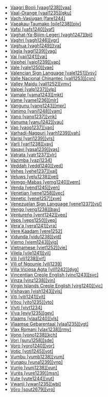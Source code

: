 - [Vaagri Booli [vaag1238][vaa]](tree/indo1319/indo1320/indo1321/indo1322/subc1234/bhil1254/vaag1238/vaag1238.ini)
- [Vaal-Orange [vaal1235][gku]](tree/tuuu1241/kwii1241/vaal1235/vaal1235.ini)
- [Vach-Vasjugan [fare1244]](tree/ural1272/khan1279/east2774/fare1244/fare1244.ini)
- [Vaeakau-Taumako [pile1238][piv]](tree/aust1307/nucl1752/mala1545/cent2237/east2712/ocea1241/cent2060/east2445/poly1242/nucl1485/pile1238/pile1238.ini)
- [Vafsi [vafs1240][vaf]](tree/indo1319/indo1320/iran1269/cent2317/cent2318/nort3177/tati1243/tati1244/sout3177/vafs1241/vafs1240/vafs1240.ini)
- [Vaghat-Ya-Bijim-Legeri [vagh1247][bij]](tree/atla1278/volt1241/benu1247/benu1248/taro1265/kwan1287/vagh1247/vagh1247.ini)
- [Vaghri [vagh1246][vgr]](tree/indo1319/indo1320/indo1321/indo1322/subc1234/guja1255/guja1256/west2830/vagh1246/vagh1246.ini)
- [Vaghua [vagh1249][tva]](tree/aust1307/nucl1752/mala1545/cent2237/east2712/ocea1241/west2818/meso1253/newi1242/stge1234/nort3225/choi1242/west2856/vagh1249/vagh1249.ini)
- [Vagla [vagl1239][vag]](tree/atla1278/volt1241/nort3149/gura1261/cent2243/sout3164/grus1239/east2740/west2837/sisa1247/chak1272/chak1273/vagl1239/vagl1239.ini)
- [Vai [vaii1241][vai]](tree/mand1469/west2780/mand1431/cent2047/mand1432/mand1433/vaik1238/vaii1241/vaii1241.ini)
- [Vaiphei [vaip1239][vap]](tree/sino1245/kuki1245/kuki1246/peri1260/nort3179/siza1239/gang1271/vaip1239/vaip1239.ini)
- [Vale [vale1250][vae]](tree/cent2225/sara1341/sbbo1237/nucl1719/ndug1243/vale1250/vale1250.ini)
- [Valencian Sign Language [vale1251][vsv]](tree/sign1238/deaf1237/lsfi1234/cata1287/vale1251/vale1251.ini)
- [Valle Nacional Chinantec [vall1253][cvn]](tree/otom1299/west2783/otop1241/chin1484/chin1485/vall1253/vall1253.ini)
- [Valley Maidu [vall1252][vmv]](tree/maid1262/vall1252/vall1252.ini)
- [Valpei [valp1237][vlp]](tree/aust1307/nucl1752/mala1545/cent2237/east2712/ocea1241/nort3195/nort3205/espi1234/nort3217/valp1237/valp1237.ini)
- [Vamale [vama1243][mkt]](tree/aust1307/nucl1752/mala1545/cent2237/east2712/ocea1241/sout3173/newc1243/nort3211/vohk1234/vama1243/vama1243.ini)
- [Vame [vame1236][mlr]](tree/afro1255/chad1250/bium1280/hurz1242/vame1236/vame1236.ini)
- [Vangunu [vang1243][mpr]](tree/aust1307/nucl1752/mala1545/cent2237/east2712/ocea1241/west2818/meso1253/newi1242/stge1234/nort3225/newg1239/east2761/vang1243/vang1243.ini)
- [Vanimo [vani1248][vam]](tree/skoo1245/skou1238/skou1239/vani1248/vani1248.ini)
- [Vano [vano1237][vnk]](tree/aust1307/nucl1752/mala1545/cent2237/east2712/ocea1241/temo1244/utup1237/vano1237/vano1237.ini)
- [Vanuma [vanu1242][vau]](tree/atla1278/volt1241/benu1247/bant1294/sout3152/narr1281/lebo1246/nyal1255/vanu1242/vanu1242.ini)
- [Vao [vaoo1237][vao]](tree/aust1307/nucl1752/mala1545/cent2237/east2712/ocea1241/nort3195/cent2269/mala1539/nort3223/nort3230/boto1250/vaoo1237/vaoo1237.ini)
- [Varhadi-Nagpuri [varh1239][vah]](tree/indo1319/indo1320/indo1321/indo1325/maha1307/mara1416/bera1268/varh1239/varh1239.ini)
- [Varisi [vari1239][vrs]](tree/aust1307/nucl1752/mala1545/cent2237/east2712/ocea1241/west2818/meso1253/newi1242/stge1234/nort3225/choi1242/west2856/vari1239/vari1239.ini)
- [Varli [varl1238][vav]](tree/indo1319/indo1320/indo1321/indo1325/maha1307/mara1416/varl1238/varl1238.ini)
- [Vasavi [vasa1239][vas]](tree/indo1319/indo1320/indo1321/indo1322/subc1234/bhil1254/vasa1240/vasa1239/vasa1239.ini)
- [Vatrata [vatr1237][vlr]](tree/book1242/vatr1237/vatr1237.ini)
- [Vazimba [vazi1234]](tree/uncl1493/vazi1234/vazi1234.ini)
- [Veddah [vedd1240][ved]](tree/indo1319/indo1320/indo1321/sinh1245/sinh1247/vedd1240/vedd1240.ini)
- [Vehes [vehe1237][val]](tree/aust1307/nucl1752/mala1545/cent2237/east2712/ocea1241/west2818/nort3206/huon1245/sout2878/buan1245/vehe1237/vehe1237.ini)
- [Veluws [velu1238][vel]](tree/indo1319/germ1287/nort3152/west2793/nort3175/alts1234/midd1345/lowg1239/velu1238/velu1238.ini)
- [Vemgo-Mabas [vemg1240][vem]](tree/afro1255/chad1250/bium1280/nort3156/lama1287/vemg1240/vemg1240.ini)
- [Venda [vend1245][ven]](tree/atla1278/volt1241/benu1247/bant1294/sout3152/narr1281/east2731/sout3180/soth1250/vend1245/vend1245.ini)
- [Venetian [vene1258][vec]](tree/indo1319/ital1284/lati1262/lati1263/impe1234/roma1334/ital1285/west2813/shif1234/nort3208/gall1279/vene1258/vene1258.ini)
- [Venetic [vene1257][xve]](tree/indo1319/celt1248/vene1257/vene1257.ini)
- [Venezuelan Sign Language [vene1237][vsl]](tree/sign1238/deaf1237/span1269/vene1237/vene1237.ini)
- [Vengo [veng1238][bav]](tree/atla1278/volt1241/benu1247/bant1294/sout3152/wide1239/narr1282/ring1243/sout2822/babu1241/veng1238/veng1238.ini)
- [Ventureño [vent1242][veo]](tree/chum1262/sout3132/cent2139/vent1242/vent1242.ini)
- [Veps [veps1250][vep]](tree/ural1272/finn1317/veps1250/veps1250.ini)
- [Vera'a [vera1241][vra]](tree/aust1307/nucl1752/mala1545/cent2237/east2712/ocea1241/nort3195/nort3205/torr1262/leme1240/vera1241/vera1241.ini)
- [Vere Kaadam [vere1252]](tree/atla1278/volt1241/nort3149/came1255/samb1322/samb1323/nort3259/vere1249/vere1250/vere1252/vere1252.ini)
- [Vidunda [vidu1238][vid]](tree/atla1278/volt1241/benu1247/bant1294/sout3152/narr1281/east2731/nort3203/nort3209/ruvu1235/west2846/vidu1239/vidu1238/vidu1238.ini)
- [Viemo [viem1243][vig]](tree/atla1278/volt1241/nort3149/gura1261/viem1243/viem1243.ini)
- [Vietnamese [viet1252][vie]](tree/aust1305/viet1250/viet1251/viet1252/viet1252.ini)
- [Vilela [vile1241][vil]](tree/vile1241/vile1241.ini)
- [Vili [vili1238][vif]](tree/atla1278/volt1241/benu1247/bant1294/sout3152/narr1281/cent2260/kong1295/kong1296/kiko1234/core1256/west2874/bant1296/vili1238/vili1238.ini)
- [Vili of Ngounie [vili1239]](tree/atla1278/volt1241/benu1247/bant1294/sout3152/narr1281/cent2260/njeb1243/sigu1234/njeb1244/vili1239/vili1239.ini)
- [Villa Viciosa Agta [vill1242][dyg]](tree/unat1236/aust1312/vill1242/vill1242.ini)
- [Vincentian Creole English [vinc1243][svc]](tree/indo1319/germ1287/nort3152/west2793/nort3175/angl1264/angl1265/merc1242/macr1271/guin1259/cari1284/east2759/vinc1244/vinc1243/vinc1243.ini)
- [Vinza [vinz1238][vin]](tree/atla1278/volt1241/benu1247/bant1294/sout3152/narr1281/east2731/nort3203/grea1289/west2842/kivu1239/rwan1241/vinz1238/vinz1238.ini)
- [Virgin Islands Creole English [virg1240][vic]](tree/indo1319/germ1287/nort3152/west2793/nort3175/angl1264/angl1265/merc1242/macr1271/guin1259/cari1284/east2759/barb1266/virg1240/virg1240.ini)
- [Vishavan [vish1243][vis]](tree/drav1251/sout3133/sout3138/tami1291/tami1292/tami1293/tami1294/tami1297/tami1298/mala1541/vish1243/vish1243.ini)
- [Viti [viti1241][vit]](tree/atla1278/volt1241/benu1247/bant1294/sout3152/wide1239/narr1282/unun9913/viti1241/viti1241.ini)
- [Vitou [vito1235][vto]](tree/toro1256/tora1268/coas1312/beta1259/vito1235/vito1235.ini)
- [Vivti [vivt1234]](tree/aust1307/nucl1752/mala1545/cent2237/east2712/ocea1241/nort3195/cent2269/mala1539/west2871/peri1262/sout3240/uncl1500/niti1250/vivt1234/vivt1234.ini)
- [Viya [eviy1235][gev]](tree/atla1278/volt1241/benu1247/bant1294/sout3152/narr1281/bant1295/b10b1234/tsog1242/sout3191/eviy1235/eviy1235.ini)
- [Vlaams [vlaa1240][vls]](tree/indo1319/germ1287/nort3152/west2793/fran1268/wese1235/macr1270/midd1347/mode1257/vlaa1240/vlaa1240.ini)
- [Vlaamse Gebarentaal [vlaa1235][vgt]](tree/sign1238/deaf1237/lsfi1234/dutc1259/belg1242/vlaa1235/vlaa1235.ini)
- [Vlax Romani [vlax1238][rmy]](tree/indo1319/indo1320/indo1321/indo1322/roma1329/vlax1238/vlax1238.ini)
- [Vono [vono1238][kch]](tree/atla1278/volt1241/benu1247/kain1275/cent2242/basa1288/east2404/josa1234/kaur1268/vono1238/vono1238.ini)
- [Vori [suru1258][sde]](tree/atla1278/volt1241/benu1247/kain1275/cent2242/basa1288/east2404/josa1234/kaur1268/suru1258/suru1258.ini)
- [Voro [voro1240][vor]](tree/atla1278/volt1241/nort3149/gura1261/cent2243/waja1258/bena1258/bena1259/yung1254/voro1240/voro1240.ini)
- [Votic [voti1245][vot]](tree/ural1272/finn1317/ingr1249/voti1245/voti1245.ini)
- [Vumbu [vumb1238][vum]](tree/atla1278/volt1241/benu1247/bant1294/sout3152/narr1281/cent2260/kong1295/kong1296/kiko1234/core1256/west2874/lumb1251/ngub1240/sang1341/punu1240/vumb1238/vumb1238.ini)
- [Vunapu [vuna1239][vnp]](tree/aust1307/nucl1752/mala1545/cent2237/east2712/ocea1241/nort3195/nort3205/espi1234/nort3217/vuna1239/vuna1239.ini)
- [Vunjo [vunj1238][vun]](tree/atla1278/volt1241/benu1247/bant1294/sout3152/narr1281/east2731/nort3203/kili1269/chag1248/chag1250/cent2286/vunj1238/vunj1238.ini)
- [Vurës [vure1239][msn]](tree/aust1307/nucl1752/mala1545/cent2237/east2712/ocea1241/nort3195/nort3205/torr1262/vure1239/vure1239.ini)
- [Vute [vute1244][vut]](tree/atla1278/volt1241/benu1247/bant1294/nort3168/mamb1309/niza1234/konj1251/mamb1310/vuti1235/vute1246/vute1244/vute1244.ini)
- [Vwanji [vwan1235][wbi]](tree/atla1278/volt1241/benu1247/bant1294/sout3152/narr1281/east2731/nort3203/sout3185/wanj1243/vwan1235/vwan1235.ini)
- [Võro [sout2679][vro]](tree/ural1272/finn1317/sout3247/sout2679/sout2679.ini)
